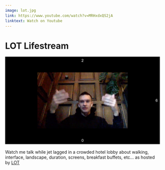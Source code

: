 ```yaml
---
image: lot.jpg
link: https://www.youtube.com/watch?v=MRHxdxQS2jA
linktext: Watch on Youtube
---
```


# LOT Lifestream

[![c:1/-1 r:56.25](lot.jpg)](https://www.youtube.com/watch?v=MRHxdxQS2jA)

Watch me talk while jet lagged in a crowded hotel lobby about walking, interface, landscape, duration, screens, breakfast buffets, etc… as hosted by [LOT](https://www.lot2046.com)